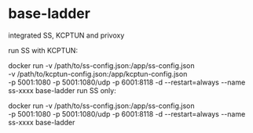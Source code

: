 # base-ladder

integrated SS, KCPTUN and privoxy

run SS with KCPTUN:

docker run -v /path/to/ss-config.json:/app/ss-config.json \
    -v /path/to/kcptun-config.json:/app/kcptun-config.json \
    -p 5001:1080 -p 5001:1080/udp -p 6001:8118 -d --restart=always --name ss-xxxx base-ladder
run SS only:

docker run -v /path/to/ss-config.json:/app/ss-config.json \
    -p 5001:1080 -p 5001:1080/udp -p 6001:8118 -d --restart=always --name ss-xxxx base-ladder

